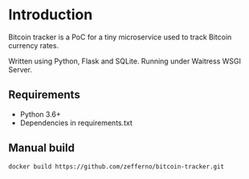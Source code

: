 # Introduction
Bitcoin tracker is a PoC for a tiny microservice used to track Bitcoin currency rates.

Written using Python, Flask and SQLite. Running under Waitress WSGI Server.

## Requirements
- Python 3.6+
- Dependencies in requirements.txt

## Manual build
`docker build https://github.com/zefferno/bitcoin-tracker.git`
